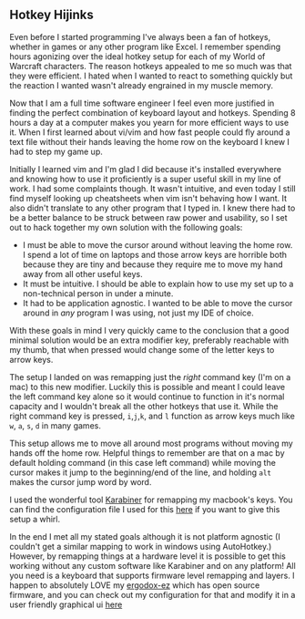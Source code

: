 ## Hotkey Hijinks

Even before I started programming I've always been a fan of hotkeys, whether in games or any other program like Excel. I remember spending hours agonizing over the ideal hotkey setup for each of my World of Warcraft characters. The reason hotkeys appealed to me so much was that they were efficient. I hated when I wanted to react to something quickly but the reaction I wanted wasn't already engrained in my muscle memory.

Now that I am a full time software engineer I feel even more justified in finding the perfect combination of keyboard layout and hotkeys. Spending 8 hours a day at a computer makes you yearn for more efficient ways to use it. When I first learned about vi/vim and how fast people could fly around a text file without their hands leaving the home row on the keyboard I knew I had to step my game up.

Initially I learned vim and I'm glad I did because it's installed everywhere and knowing how to use it proficiently is a super useful skill in my line of work. I had some complaints though. It wasn't intuitive, and even today I still find myself looking up cheatsheets when vim isn't behaving how I want. It also didn't translate to any other program that I typed in. I knew there had to be a better balance to be struck between raw power and usability, so I set out to hack together my own solution with the following goals:
- I must be able to move the cursor around without leaving the home row. I spend a lot of time on laptops and those arrow keys are horrible both because they are tiny and because they require me to move my hand away from all other useful keys.
- It must be intuitive. I should be able to explain how to use my set up to a non-technical person in under a minute.
- It had to be application agnostic. I wanted to be able to move the cursor around in *any* program I was using, not just my IDE of choice.

With these goals in mind I very quickly came to the conclusion that a good minimal solution would be an extra modifier key, preferably reachable with my thumb, that when pressed would change some of the letter keys to arrow keys.

The setup I landed on was remapping just the *right* command key (I'm on a mac) to this new modifier. Luckily this is possible and meant I could leave the left command key alone so it would continue to function in it's normal capacity and I wouldn't break all the other hotkeys that use it. While the right command key is pressed, `i`,`j`,`k`, and `l` function as arrow keys much like `w`, `a`, `s`, `d` in many games.

This setup allows me to move all around most programs without moving my hands off the home row. Helpful things to remember are that on a mac by default holding command (in this case left command) while moving the cursor makes it jump to the beginning/end of the line, and holding `alt` makes the cursor jump word by word.

I used the wonderful tool [Karabiner](https://pqrs.org/osx/karabiner/) for remapping my macbook's keys. You can find the configuration file I used for this [here](/misc/karabiner-config.xml) if you want to give this setup a whirl.

In the end I met all my stated goals although it is not platform agnostic (I couldn't get a similar mapping to work in windows using AutoHotkey.) However, by remapping things at a hardware level it is possible to get this working without any custom software like Karabiner and on any platform! All you need is a keyboard that supports firmware level remapping and layers. I happen to absolutely LOVE my [ergodox-ez](https://ergodox-ez.com) which has open source firmware, and you can check out my configuration for that and modify it in a user friendly graphical ui [here](https://configure.zsa.io/ergodox-ez/layouts/K4Mj7/latest/0)
